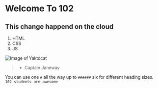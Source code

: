 # Welcome To 102
## This change happend on the cloud

1. HTML
2. CSS 
3. JS

![Image of Yaktocat](https://octodex.github.com/images/yaktocat.png)

> - Captain Janeway

You can use one `#` all the way up to `######` six for different heading sizes. `102 students are awesome`